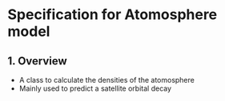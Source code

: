 # Specification for Atomosphere model

## 1.  Overview
- A class to calculate the densities of the atomosphere
- Mainly used to predict a satellite orbital decay
